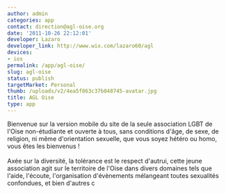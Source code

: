 ```yaml
---
author: admin
categories: app
contact: direction@agl-oise.org
date: '2011-10-26 22:12:01'
developer: Lazaro
developer_link: http://www.wix.com/lazaro60/agl
devices: 
- ios
permalink: /app/agl-oise/
slug: agl-oise
status: publish
targetMarket: Personal
thumb: /uploads/v2/4ea5f863c37b048745-avatar.jpg
title: AGL Oise
type: app
---
```


Bienvenue sur la version mobile du site de la seule association LGBT de l'Oise non-étudiante et ouverte à tous, sans conditions d'âge, de sexe, de religion, ni même d'orientation sexuelle, que vous soyez hétéro ou homo, vous êtes les bienvenus !<br />
<br />
Axée sur la diversité, la tolérance est le respect d'autrui, cette jeune association agit sur le territoire de l'Oise dans divers domaines tels que l'aide, l'écoute, l'organisation d'évènements mélangeant toutes sexualités confondues, et bien d'autres c